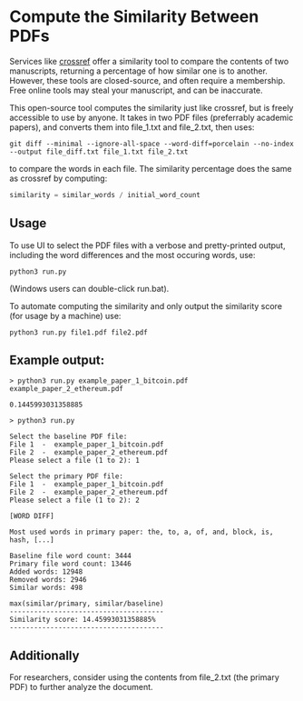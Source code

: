 # Compute the Similarity Between PDFs
Services like [crossref](https://www.crossref.org/services/similarity-check/) offer a similarity tool to compare the contents of two manuscripts, returning a percentage of how similar one is to another. However, these tools are closed-source, and often require a membership. Free online tools may steal your manuscript, and can be inaccurate.

This open-source tool computes the similarity just like crossref, but is freely accessible to use by anyone. It takes in two PDF files (preferrably academic papers), and converts them into file_1.txt and file_2.txt, then uses:

```console
git diff --minimal --ignore-all-space --word-diff=porcelain --no-index --output file_diff.txt file_1.txt file_2.txt
```

to compare the words in each file. The similarity percentage does the same as crossref by computing:

```python
similarity = similar_words / initial_word_count
```

## Usage
To use UI to select the PDF files with a verbose and pretty-printed output, including the word differences and the most occuring words, use:
```console
python3 run.py
```
(Windows users can double-click run.bat).

To automate computing the similarity and only output the similarity score (for usage by a machine) use:
```console
python3 run.py file1.pdf file2.pdf
```

## Example output:
```
> python3 run.py example_paper_1_bitcoin.pdf example_paper_2_ethereum.pdf

0.1445993031358885

> python3 run.py

Select the baseline PDF file:
File 1  -  example_paper_1_bitcoin.pdf
File 2  -  example_paper_2_ethereum.pdf
Please select a file (1 to 2): 1

Select the primary PDF file:
File 1  -  example_paper_1_bitcoin.pdf
File 2  -  example_paper_2_ethereum.pdf
Please select a file (1 to 2): 2

[WORD DIFF]

Most used words in primary paper: the, to, a, of, and, block, is, hash, [...]

Baseline file word count: 3444
Primary file word count: 13446
Added words: 12948
Removed words: 2946
Similar words: 498

max(similar/primary, similar/baseline)
--------------------------------------
Similarity score: 14.45993031358885%
--------------------------------------

```

## Additionally
For researchers, consider using the contents from file_2.txt (the primary PDF) to further analyze the document.
